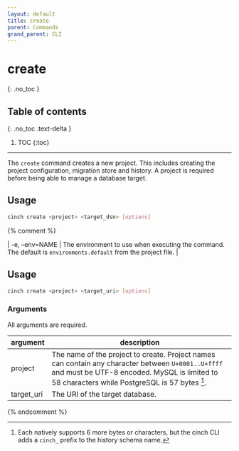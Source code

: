 ```yaml
---
layout: default
title: create
parent: Commands
grand_parent: CLI
---
```


# create
{: .no_toc }

## Table of contents
{: .no_toc .text-delta }

1. TOC
{:toc}
----

The `create` command creates a new project. This includes creating the project configuration, migration store and 
history. A project is required before being able to manage a database target.

## Usage
```bash
cinch create <project> <target_dsn> [options]
```

{% comment %}

| -e, –env=NAME | The environment to use when executing the command. The default is `environments.default` from the project file.                                                                         |

## Usage
```bash
cinch create <project> <target_uri> [options]
```

### Arguments
All arguments are required.

| argument   | description                                                                                                                                                                                                |
|------------|------------------------------------------------------------------------------------------------------------------------------------------------------------------------------------------------------------|
| project    | The name of the project to create. Project names can contain any character between `U+0001..U+ffff` and must be UTF-8 encoded. MySQL is limited to 58 characters while PostgreSQL is 57 bytes [^name-len]. |
| target_uri | The URI of the target database.                                                                                                                                                                            |

[^name-len]: Each natively supports 6 more bytes or characters, but the cinch CLI adds a `cinch_` prefix to the history schema name.

{% endcomment %}